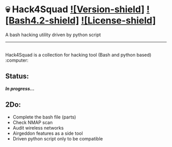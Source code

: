 # :skull: Hack4Squad  [![Version-shield]](https://raw.githubusercontent.com/KMx404/Hack4Squad/master/CHANGELOG.md) [![Bash4.2-shield]](http://tldp.org/LDP/abs/html/bashver4.html#AEN21220) [![License-shield]](https://raw.githubusercontent.com/KMx404/Hack4Squad/master/LICENSE.md)



A bash hacking utility driven by python script 
<hr> <br />
Hack4Squad is a collection for hacking tool (Bash and python based) :computer: <br />





## Status: 
<b><i>In progress...</i></b>


## 2Do: 
* Complete the bash file (parts) 
* Check NMAP scan 
* Audit wireless networks 
* Airgeddon features as a side tool 
* Driven python script only to be compatible 

<br />


